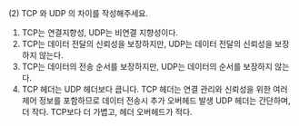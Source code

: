 (2) TCP 와 UDP 의 차이를 작성해주세요.

1. TCP는 연결지향성, UDP는 비연결 지향성이다.
2. TCP는 데이터 전달의 신뢰성을 보장하지만, UDP는 데이터 전달의 신뢰성을 보장하지 않는다.
3. TCP는 데이터의 전송 순서를 보장하지만, UDP는 데이터의 순서를 보장하지 않는다.
4. TCP 헤더는 UDP 헤더보다 큽니다. TCP 헤더는 연결 관리와 신뢰성을 위한 여러 제어 정보를 포함하므로 데이터 전송시 추가 오버헤드 발생
   UDP 헤더는 간단하며, 더 작다. TCP보다 더 가볍고, 헤더 오버헤드가 적다. 

